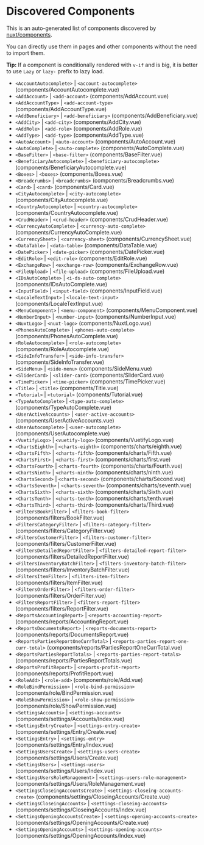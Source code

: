 # Discovered Components

This is an auto-generated list of components discovered by [nuxt/components](https://github.com/nuxt/components).

You can directly use them in pages and other components without the need to import them.

**Tip:** If a component is conditionally rendered with `v-if` and is big, it is better to use `Lazy` or `lazy-` prefix to lazy load.

- `<AccountAutocomplete>` | `<account-autocomplete>` (components/AccountAutocomplete.vue)
- `<AddAccount>` | `<add-account>` (components/AddAccount.vue)
- `<AddAccountType>` | `<add-account-type>` (components/AddAccountType.vue)
- `<AddBeneficiary>` | `<add-beneficiary>` (components/AddBeneficiary.vue)
- `<AddCity>` | `<add-city>` (components/AddCity.vue)
- `<AddRole>` | `<add-role>` (components/AddRole.vue)
- `<AddType>` | `<add-type>` (components/AddType.vue)
- `<AutoAccount>` | `<auto-account>` (components/AutoAccount.vue)
- `<AutoComplete>` | `<auto-complete>` (components/AutoComplete.vue)
- `<BaseFilter>` | `<base-filter>` (components/BaseFilter.vue)
- `<BeneficiaryAutocomplete>` | `<beneficiary-autocomplete>` (components/BeneficiaryAutocomplete.vue)
- `<Boxes>` | `<boxes>` (components/Boxes.vue)
- `<Breadcrumbs>` | `<breadcrumbs>` (components/Breadcrumbs.vue)
- `<Card>` | `<card>` (components/Card.vue)
- `<CityAutocomplete>` | `<city-autocomplete>` (components/CityAutocomplete.vue)
- `<CountryAutocomplete>` | `<country-autocomplete>` (components/CountryAutocomplete.vue)
- `<CrudHeader>` | `<crud-header>` (components/CrudHeader.vue)
- `<CurrencyAutoComplete>` | `<currency-auto-complete>` (components/CurrencyAutoComplete.vue)
- `<CurrencySheet>` | `<currency-sheet>` (components/CurrencySheet.vue)
- `<DataTable>` | `<data-table>` (components/DataTable.vue)
- `<DatePicker>` | `<date-picker>` (components/DatePicker.vue)
- `<EditRole>` | `<edit-role>` (components/EditRole.vue)
- `<ExchangeRow>` | `<exchange-row>` (components/ExchangeRow.vue)
- `<FileUpload>` | `<file-upload>` (components/FileUpload.vue)
- `<IDsAutoComplete>` | `<i-ds-auto-complete>` (components/IDsAutoComplete.vue)
- `<InputField>` | `<input-field>` (components/InputField.vue)
- `<LocaleTextInput>` | `<locale-text-input>` (components/LocaleTextInput.vue)
- `<MenuComponent>` | `<menu-component>` (components/MenuComponent.vue)
- `<NumberInput>` | `<number-input>` (components/NumberInput.vue)
- `<NuxtLogo>` | `<nuxt-logo>` (components/NuxtLogo.vue)
- `<PhonesAutoComplete>` | `<phones-auto-complete>` (components/PhonesAutoComplete.vue)
- `<RoleAutocomplete>` | `<role-autocomplete>` (components/RoleAutocomplete.vue)
- `<SideInfoTransfer>` | `<side-info-transfer>` (components/SideInfoTransfer.vue)
- `<SideMenu>` | `<side-menu>` (components/SideMenu.vue)
- `<SliderCard>` | `<slider-card>` (components/SliderCard.vue)
- `<TimePicker>` | `<time-picker>` (components/TimePicker.vue)
- `<Title>` | `<title>` (components/Title.vue)
- `<Tutorial>` | `<tutorial>` (components/Tutorial.vue)
- `<TypeAutoComplete>` | `<type-auto-complete>` (components/TypeAutoComplete.vue)
- `<UserActiveAccounts>` | `<user-active-accounts>` (components/UserActiveAccounts.vue)
- `<UserAutocomplete>` | `<user-autocomplete>` (components/UserAutocomplete.vue)
- `<VuetifyLogo>` | `<vuetify-logo>` (components/VuetifyLogo.vue)
- `<ChartsEighth>` | `<charts-eighth>` (components/charts/eighth.vue)
- `<ChartsFifth>` | `<charts-fifth>` (components/charts/Fifth.vue)
- `<ChartsFirst>` | `<charts-first>` (components/charts/first.vue)
- `<ChartsFourth>` | `<charts-fourth>` (components/charts/Fourth.vue)
- `<ChartsNinth>` | `<charts-ninth>` (components/charts/ninth.vue)
- `<ChartsSecond>` | `<charts-second>` (components/charts/Second.vue)
- `<ChartsSeventh>` | `<charts-seventh>` (components/charts/seventh.vue)
- `<ChartsSixth>` | `<charts-sixth>` (components/charts/Sixth.vue)
- `<ChartsTenth>` | `<charts-tenth>` (components/charts/tenth.vue)
- `<ChartsThird>` | `<charts-third>` (components/charts/Third.vue)
- `<FiltersBookFilter>` | `<filters-book-filter>` (components/filters/BookFilter.vue)
- `<FiltersCategoryFilter>` | `<filters-category-filter>` (components/filters/CategoryFilter.vue)
- `<FiltersCustomerFilter>` | `<filters-customer-filter>` (components/filters/CustomerFilter.vue)
- `<FiltersDetailedReportFilter>` | `<filters-detailed-report-filter>` (components/filters/DetailedReportFilter.vue)
- `<FiltersInventoryBatchFilter>` | `<filters-inventory-batch-filter>` (components/filters/InventoryBatchFilter.vue)
- `<FiltersItemFilter>` | `<filters-item-filter>` (components/filters/ItemFilter.vue)
- `<FiltersOrderFilter>` | `<filters-order-filter>` (components/filters/OrderFilter.vue)
- `<FiltersReportFilter>` | `<filters-report-filter>` (components/filters/ReportFilter.vue)
- `<ReportsAccountingReport>` | `<reports-accounting-report>` (components/reports/AccountingReport.vue)
- `<ReportsDocumentsReport>` | `<reports-documents-report>` (components/reports/DocumentsReport.vue)
- `<ReportsPartiesReportOneCurrTotal>` | `<reports-parties-report-one-curr-total>` (components/reports/PartiesReportOneCurrTotal.vue)
- `<ReportsPartiesReportTotals>` | `<reports-parties-report-totals>` (components/reports/PartiesReportTotals.vue)
- `<ReportsProfitReport>` | `<reports-profit-report>` (components/reports/ProfitReport.vue)
- `<RoleAdd>` | `<role-add>` (components/role/Add.vue)
- `<RoleBindPermission>` | `<role-bind-permission>` (components/role/BindPermission.vue)
- `<RoleShowPermission>` | `<role-show-permission>` (components/role/ShowPermission.vue)
- `<SettingsAccounts>` | `<settings-accounts>` (components/settings/Accounts/Index.vue)
- `<SettingsEntryCreate>` | `<settings-entry-create>` (components/settings/Entry/Create.vue)
- `<SettingsEntry>` | `<settings-entry>` (components/settings/Entry/Index.vue)
- `<SettingsUsersCreate>` | `<settings-users-create>` (components/settings/Users/Create.vue)
- `<SettingsUsers>` | `<settings-users>` (components/settings/Users/Index.vue)
- `<SettingsUsersRoleManagement>` | `<settings-users-role-management>` (components/settings/Users/RoleManagement.vue)
- `<SettingsCloseingAccountsCreate>` | `<settings-closeing-accounts-create>` (components/settings/CloseingAccounts/Create.vue)
- `<SettingsCloseingAccounts>` | `<settings-closeing-accounts>` (components/settings/CloseingAccounts/Index.vue)
- `<SettingsOpeningAccountsCreate>` | `<settings-opening-accounts-create>` (components/settings/OpeningAccounts/Create.vue)
- `<SettingsOpeningAccounts>` | `<settings-opening-accounts>` (components/settings/OpeningAccounts/Index.vue)

